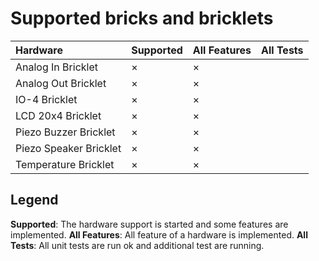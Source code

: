 # Supported bricks and bricklets

Hardware               | Supported | All Features | All Tests
:--------------------- | :-------- | :----------- | :--------
Analog In Bricklet     |  ×        |  ×           |  
Analog Out Bricklet    |  ×        |  ×           |
IO-4 Bricklet          |  ×        |  ×           |
LCD 20x4 Bricklet      |  ×        |  ×           |
Piezo Buzzer Bricklet  |  ×        |  ×           |
Piezo Speaker Bricklet |  ×        |  ×           |
Temperature Bricklet   |  ×        |  ×           |


## Legend

**Supported**: The hardware support is started and some features are implemented.
**All Features**: All feature of a hardware is implemented.
**All Tests**: All unit tests are run ok and additional test are running.
